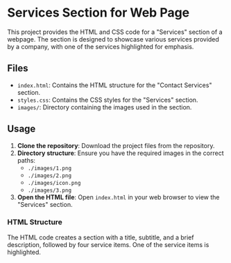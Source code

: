 # Services Section for Web Page

This project provides the HTML and CSS code for a "Services" section of a webpage. The section is designed to showcase various services provided by a company, with one of the services highlighted for emphasis.

## Files

- `index.html`: Contains the HTML structure for the "Contact Services" section.
- `styles.css`: Contains the CSS styles for the "Services" section.
- `images/`: Directory containing the images used in the section.

## Usage

1. **Clone the repository**: Download the project files from the repository.
2. **Directory structure**: Ensure you have the required images in the correct paths:
   - `./images/1.png`
   - `./images/2.png`
   - `./images/icon.png`
   - `./images/3.png`
3. **Open the HTML file**: Open `index.html` in your web browser to view the "Services" section.

### HTML Structure

The HTML code creates a section with a title, subtitle, and a brief description, followed by four service items. One of the service items is highlighted.
